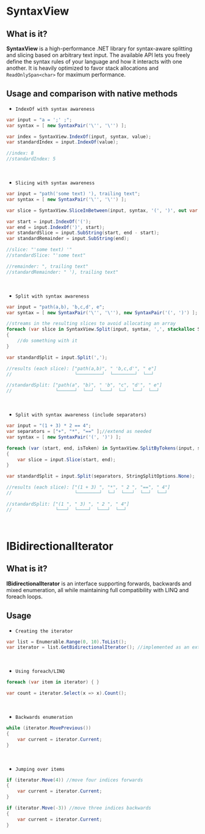 # SyntaxView

## What is it?

**SyntaxView**  is a high-performance .NET library for syntax-aware splitting and slicing based on arbitrary text input. The available API lets you freely define the syntax rules of your language and how it interacts with one another. It is heavily optimized to favor stack allocations and `ReadOnlySpan<char>` for maximum performance.

## Usage and comparison with native methods

* `IndexOf with syntax awareness`

```csharp
var input = "a = ';' ;";
var syntax = [ new SyntaxPair('\'', '\'') ];

var index = SyntaxView.IndexOf(input, syntax, value);
var standardIndex = input.IndexOf(value);

//index: 8
//standardIndex: 5
```

<br/>

* `Slicing with syntax awareness`

```csharp
var input = "path('some text) '), trailing text";
var syntax = [ new SyntaxPair('\'', '\'') ];

var slice = SyntaxView.SliceInBetween(input, syntax, '(', ')', out var remainder);

var start = input.IndexOf('(');
var end = input.IndexOf(')', start);
var standardSlice = input.SubString(start, end - start);
var standardRemainder = input.SubString(end);

//slice: "'some text) '"
//standardSlice: "'some text"

//remainder: ", trailing text"
//standardRemainder: " '), trailing text"
``` 

<br/>

* `Split with syntax awareness`

```csharp
var input = "path(a,b), 'b,c,d', e";
var syntax = [ new SyntaxPair('\'', '\''), new SyntaxPair('(', ')') ];

//streams in the resulting slices to avoid allocating an array
foreach (var slice in SyntaxView.Split(input, syntax, ',', stackalloc SyntaxPair[64])) //optionally reserve some space on the stack for maximum performance
{
    //do something with it
}

var standardSplit = input.Split(',');

//results (each slice): ["path(a,b)", " 'b,c,d'", " e"]
//                       └─────────┘  └────────┘  └──┘

//standardSplit: ["path(a", "b)", " 'b", "c", "d'", " e"]
//                └──────┘  └──┘  └───┘  └─┘  └──┘  └──┘
```

<br/>

* `Split with syntax awareness (include separators)`

```csharp
var input = "(1 + 3) * 2 == 4";
var separators = ["+", "*", "==" ];//extend as needed
var syntax = [ new SyntaxPair('(', ')') ];

foreach (var (start, end, isToken) in SyntaxView.SplitByTokens(input, syntax, separators, stackalloc SyntaxPair[64])) //optionally reserve some space on the stack for maximum performance
{
    var slice = input.Slice(start, end);
}

var standardSplit = input.Split(separators, StringSplitOptions.None);

//results (each slice): ["(1 + 3) ", "*", " 2 ", "==", " 4"]
//                       └────────┘  └─┘  └───┘  └──┘  └──┘

//standardSplit: ["(1 ", " 3) ", " 2 ", " 4"]
//                └───┘  └────┘  └───┘  └──┘
``` 

<br/>

# IBidirectionalIterator

## What is it?

**IBidirectionalIterator** is an interface supporting forwards, backwards and mixed enumeration, all while maintaining full compatibility with LINQ and foreach loops.

## Usage

* `Creating the iterator`

```csharp
var list = Enumerable.Range(0, 10).ToList();
var iterator = list.GetBidirectionalIterator(); //implemented as an extension method
```

<br/>

* `Using foreach/LINQ`

```csharp
foreach (var item in iterator) { }

var count = iterator.Select(x => x).Count();
```

<br/>

* `Backwards enumeration`

```csharp
while (iterator.MovePrevious())
{
    var current = iterator.Current;
}
```

<br/>

* `Jumping over items`

```csharp
if (iterator.Move(4)) //move four indices forwards
{
    var current = iterator.Current;
}

if (iterator.Move(-3)) //move three indices backwards
{
    var current = iterator.Current;
}
```
